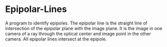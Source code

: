 # Epipolar-Lines
A program to identify epipoles. The epipolar line is the straight line of intersection of the epipolar plane with the image plane. It is the image in one camera of a ray through the optical center and image point in the other camera. All epipolar lines intersect at the epipole.
